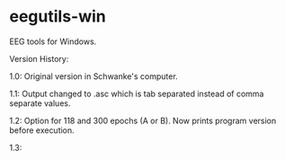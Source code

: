 # eegutils-win

EEG tools for Windows.

Version History:

1.0: Original version in Schwanke's computer.

1.1: Output changed to .asc which is tab separated instead of comma separate values.

1.2: Option for 118 and 300 epochs (A or B). Now prints program version before execution.

1.3:


